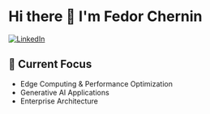 # Hi there 👋 I'm Fedor Chernin

[![LinkedIn](https://img.shields.io/badge/-LinkedIn-0077B5?style=flat-square&logo=linkedin&logoColor=white)](https://www.linkedin.com/in/theodorechernin)

## 🎯 Current Focus

- Edge Computing & Performance Optimization
- Generative AI Applications
- Enterprise Architecture
